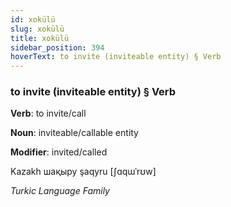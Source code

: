 ```yaml
---
id: xokülü
slug: xokülü
title: xokülü
sidebar_position: 394
hoverText: to invite (inviteable entity) § Verb
---
```


### to invite (inviteable entity) § Verb

**Verb**: to invite/call

**Noun**: inviteable/callable entity

**Modifier**: invited/called

Kazakh шақыру şaqyru [ʃɑqɯˈrʊw]

*Turkic Language Family*